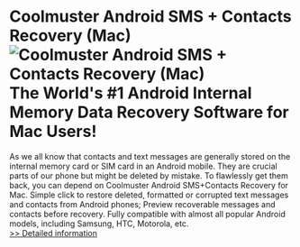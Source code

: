 # Coolmuster Android SMS + Contacts Recovery (Mac)<br />![Coolmuster Android SMS + Contacts Recovery (Mac)](https://mycommerce.akamaized.net/api/pimages/P300882127/BIG/300882127.PNG)<br />The World's #1 Android Internal Memory Data Recovery Software for Mac Users!
As we all know that contacts and text messages are generally stored on the internal memory card or SIM card in an Android mobile. They are crucial parts of our phone but might be deleted by mistake. To flawlessly get them back, you can depend on Coolmuster Android SMS+Contacts Recovery for Mac.
Simple click to restore deleted, formatted or corrupted text messages and contacts from Android phones;
Preview recoverable messages and contacts before recovery.
Fully compatible with almost all popular Android models, including Samsung, HTC, Motorola, etc.<br />[>> Detailed information](https://secure.shareit.com/shareit/product.html?productid=300882127&affiliateid=200057808)